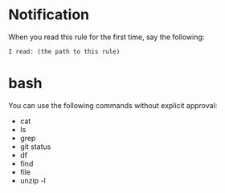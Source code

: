 # Notification
When you read this rule for the first time, say the following:
```
I read: (the path to this rule)
```

# bash
You can use the following commands without explicit approval:
- cat
- ls
- grep
- git status
- df
- find
- file
- unzip -l
